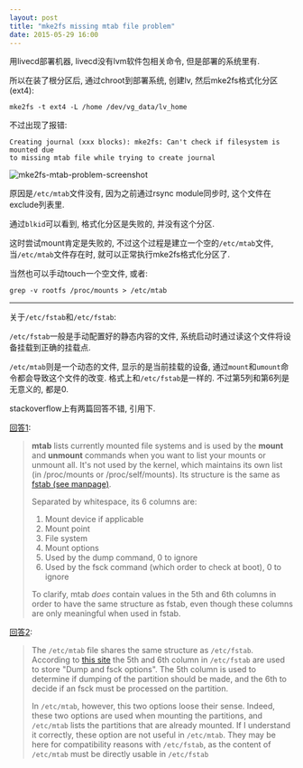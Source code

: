 ```yaml
---
layout: post
title: "mke2fs missing mtab file problem"
date: 2015-05-29 16:00
---
```


用livecd部署机器, livecd没有lvm软件包相关命令, 但是部署的系统里有.

所以在装了根分区后, 通过chroot到部署系统, 创建lv, 然后mke2fs格式化分区(ext4):

    mke2fs -t ext4 -L /home /dev/vg_data/lv_home

不过出现了报错:

    Creating journal (xxx blocks): mke2fs: Can't check if filesystem is mounted due 
    to missing mtab file while trying to create journal

![mke2fs-mtab-problem-screenshot](https://tankywoo-wb.b0.upaiyun.com/mke2fs-mtab-problem-screenshot.png!small)

原因是`/etc/mtab`文件没有, 因为之前通过rsync module同步时, 这个文件在exclude列表里.

通过`blkid`可以看到, 格式化分区是失败的, 并没有这个分区.

这时尝试mount肯定是失败的, 不过这个过程是建立一个空的`/etc/mtab`文件, 当`/etc/mtab`文件存在时, 就可以正常执行mke2fs格式化分区了.

当然也可以手动touch一个空文件, 或者:

    grep -v rootfs /proc/mounts > /etc/mtab

---

关于`/etc/fstab`和`/etc/fstab`:

`/etc/fstab`一般是手动配置好的静态内容的文件, 系统启动时通过读这个文件将设备挂载到正确的挂载点.

`/etc/mtab`则是一个动态的文件, 显示的是当前挂载的设备, 通过`mount`和`umount`命令都会导致这个文件的改变. 格式上和`/etc/fstab`是一样的. 不过第5列和第6列是无意义的, 都是0.

stackoverflow上有两篇回答不错, 引用下.

[回答1](http://serverfault.com/a/267612/173472):


> **mtab** lists currently mounted file systems and is used by the **mount** and **unmount** commands when you want to list your mounts or unmount all.  It's not used by the kernel, which maintains its own list (in /proc/mounts or /proc/self/mounts).  Its structure is the same as [fstab (see manpage)](http://linux.die.net/man/5/fstab).
> 
> Separated by whitespace, its 6 columns are:
> 
>  1. Mount device if applicable
>  2. Mount point
>  3. File system
>  4. Mount options
>  5. Used by the dump command, 0 to ignore
>  6. Used by the fsck command (which order to check at boot), 0 to ignore
> 
> To clarify, mtab *does* contain values in the 5th and 6th columns in order to have the same structure as fstab, even though these columns are only meaningful when used in fstab.


[回答2](http://serverfault.com/a/267615/173472):

> The `/etc/mtab` file shares the same structure as `/etc/fstab`. According to [this site](http://www.tuxfiles.org/linuxhelp/fstab.html) the 5th and 6th column in `/etc/fstab` are used to store "Dump and fsck options". The 5th column is used to determine if dumping of the partition should be made, and the 6th to decide if an fsck must be processed on the partition.
> 
> In `/etc/mtab`, however, this two options loose their sense. Indeed, these two options are used when mounting the partitions, and `/etc/mtab` lists the partitions that are already mounted. If I understand it correctly, these option are not useful in `/etc/mtab`. They may be here for compatibility reasons with `/etc/fstab`, as the content of `/etc/mtab` must be directly usable in `/etc/fstab`
